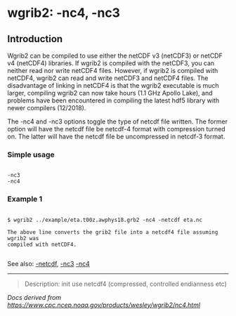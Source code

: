 # wgrib2: -nc4, -nc3

## Introduction

Wgrib2 can be compiled to use either the netCDF v3 (netCDF3) or netCDF v4 (netCDF4) libraries. If wgrib2 is
compiled with the netCDF3, you can neither read nor write netCDF4 files. However, if wgrib2 is
compiled with netCDF4, wgrib2 can read and write netCDF3 and netCDF4 files. The disadvantage of
linking in netCDF4 is that the wgrib2 executable is much larger, compiling wgrib2 can now take hours
(1.1 GHz Apollo Lake),
and problems have been encountered in compiling the latest hdf5 library with newer compilers (12/2018).

The -nc4 and
-nc3 options toggle the type of netcdf file written. The former
option will have the netcdf file be netcdf-4 format with compression turned on. The latter
will have the netcdf file be uncompressed in netcdf-3 format.

### Simple usage

```

-nc3
-nc4

```

### Example 1

```

$ wgrib2 ../example/eta.t00z.awphys18.grb2 -nc4 -netcdf eta.nc

The above line converts the grib2 file into a netcdf4 file assuming wgrib2 was
compiled with netCDF4.


```

See also:
[-netcdf](./netcdf.html),
[-nc3](./nc3.html)
[-nc4](./nc4.html)

---

> Description: init use netcdf4 (compressed, controlled endianness etc)

_Docs derived from <https://www.cpc.ncep.noaa.gov/products/wesley/wgrib2/nc4.html>_
